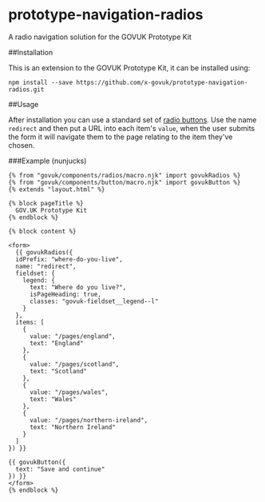 # prototype-navigation-radios

A radio navigation solution for the GOVUK Prototype Kit

##Installation

This is an extension to the GOVUK Prototype Kit, it can be installed using:

```
npm install --save https://github.com/x-govuk/prototype-navigation-radios.git
```

##Usage

After installation you can use a standard set of [radio buttons](https://design-system.service.gov.uk/components/radios/).
Use the name `redirect` and then put a URL into each item's `value`, when the user submits the form it will navigate them to the page 
relating to the item they've chosen.  

###Example (nunjucks)

```
{% from "govuk/components/radios/macro.njk" import govukRadios %}
{% from "govuk/components/button/macro.njk" import govukButton %}
{% extends "layout.html" %}

{% block pageTitle %}
  GOV.UK Prototype Kit
{% endblock %}

{% block content %}

<form>
  {{ govukRadios({
  idPrefix: "where-do-you-live",
  name: "redirect",
  fieldset: {
    legend: {
      text: "Where do you live?",
      isPageHeading: true,
      classes: "govuk-fieldset__legend--l"
    }
  },
  items: [
    {
      value: "/pages/england",
      text: "England"
    },
    {
      value: "/pages/scotland",
      text: "Scotland"
    },
    {
      value: "/pages/wales",
      text: "Wales"
    },
    {
      value: "/pages/northern-ireland",
      text: "Northern Ireland"
    }
  ]
}) }}

{{ govukButton({
  text: "Save and continue"
}) }}
</form>
{% endblock %}
```
